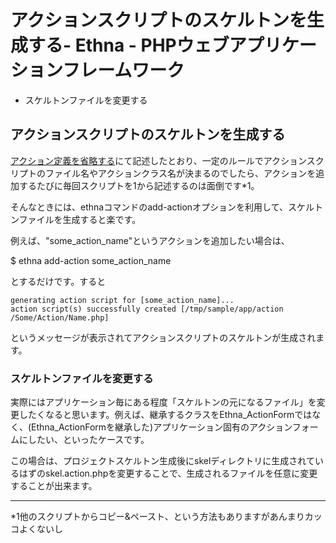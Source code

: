 # アクションスクリプトのスケルトンを生成する- Ethna - PHPウェブアプリケーションフレームワーク</title>
  - スケルトンファイルを変更する 

## アクションスクリプトのスケルトンを生成する

[アクション定義を省略する](dev_guide-action-omit.md)にて記述したとおり、一定のルールでアクションスクリプトのファイル名やアクションクラス名が決まるのでしたら、アクションを追加するたびに毎回スクリプトを1から記述するのは面倒です\*1。

そんなときには、ethnaコマンドのadd-actionオプションを利用して、スケルトンファイルを生成すると楽です。

例えば、"some_action_name"というアクションを追加したい場合は、

$ ethna add-action some_action_name

とするだけです。すると

    generating action script for [some_action_name]...
    action script(s) successfully created [/tmp/sample/app/action
    /Some/Action/Name.php]

というメッセージが表示されてアクションスクリプトのスケルトンが生成されます。

### スケルトンファイルを変更する

実際にはアプリケーション毎にある程度「スケルトンの元になるファイル」を変更したくなると思います。例えば、継承するクラスをEthna_ActionFormではなく、(Ethna_ActionFormを継承した)アプリケーション固有のアクションフォームにしたい、といったケースです。

この場合は、プロジェクトスケルトン生成後にskelディレクトリに生成されているはずのskel.action.phpを変更することで、生成されるファイルを任意に変更することが出来ます。


* * *
\*1他のスクリプトからコピー&ペースト、という方法もありますがあんまりカッコよくないし  

